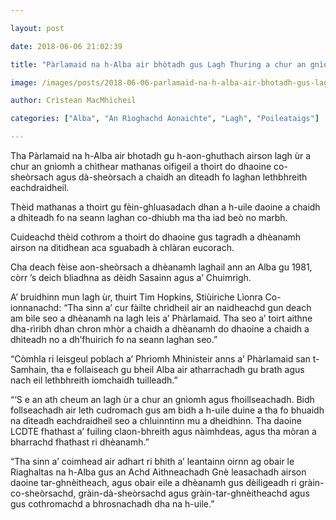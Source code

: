 ```yaml
---

layout: post

date: 2018-06-06 21:02:39

title: "Pàrlamaid na h-Alba air bhòtadh gus Lagh Thuring a chur an gnìomh"

image: /images/posts/2018-06-06-parlamaid-na-h-alba-air-bhotadh-gus-lagh-thuring-a-chur-an-gniomh.webp

author: Crìstean MacMhìcheil

categories: ["Alba", "An Rìoghachd Aonaichte", "Lagh", "Poileataigs"]

---
```


Tha Pàrlamaid na h-Alba air bhotadh gu h-aon-ghuthach airson lagh ùr a chur an gnìomh a chìthear mathanas oifigeil a thoirt do dhaoine co-sheòrsach agus dà-sheòrsach a chaidh an dìteadh fo laghan lethbhreith eachdraidheil.

Thèid mathanas a thoirt gu fèin-ghluasadach dhan a h-uile daoine a chaidh a dhìteadh fo na seann laghan co-dhiubh ma tha iad beò no marbh.

Cuideachd thèid cothrom a thoirt do dhaoine gus tagradh a dhèanamh airson na dìtidhean aca sguabadh à chlàran eucorach.

Cha deach fèise aon-sheòrsach a dhèanamh laghail ann an Alba gu 1981, còrr ’s deich bliadhna as dèidh Sasainn agus a’ Chuimrigh.

A’ bruidhinn mun lagh ùr, thuirt Tim Hopkins, Stiùiriche Lìonra Co-ionnanachd: “Tha sinn a’ cur fàilte chrìdheil air an naidheachd gun deach am bìle seo a dhèanamh na lagh leis a’ Phàrlamaid. Tha seo a’ toirt aithne dha-rìribh dhan chron mhòr a chaidh a dhèanamh do dhaoine a chaidh a dhìteadh no a dh’fhuirich fo na seann laghan seo.”

“Còmhla ri leisgeul poblach a’ Phrìomh Mhinisteir anns a’ Phàrlamaid san t-Samhain, tha e follaiseach gu bheil Alba air atharrachadh gu brath agus nach eil lethbhreith iomchaidh tuilleadh.”

“‘S e an ath cheum an lagh ùr a chur an gnìomh agus fhoillseachadh. Bidh follseachadh air leth cudromach gus am bidh a h-uile duine a tha fo bhuaidh na dìteadh eachdraidheil seo a chluinntinn mu a dheidhinn. Tha daoine LCDTE fhathast a’ fuiling claon-bhreith agus nàimhdeas, agus tha mòran a bharrachd fhathast ri dhèanamh.”

“Tha sinn a’ coimhead air adhart ri bhith a’ leantainn oirnn ag obair le Riaghaltas na h-Alba gus an Achd Aithneachadh Gnè leasachadh airson daoine tar-ghnèitheach, agus obair eile a dhèanamh gus dèiligeadh ri gràin-co-sheòrsachd, gràin-dà-sheòrsachd agus gràin-tar-ghnèitheachd agus gus cothromachd a bhrosnachadh dha na h-uile.”
